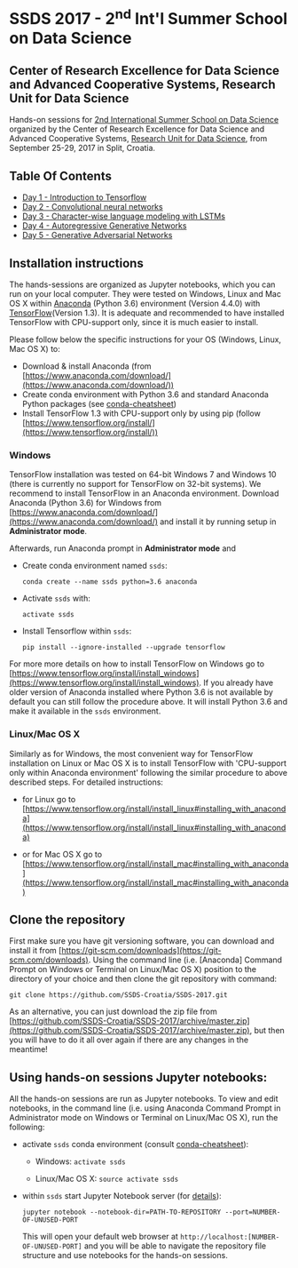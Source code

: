 # SSDS 2017 - 2<sup>nd</sup> Int'l Summer School on Data Science

## Center of Research Excellence for Data Science and Advanced Cooperative Systems, Research Unit for Data Science

Hands-on sessions for [2nd International Summer School on Data Science](https://sites.google.com/site/ssdatascience2017/) organized by the Center of Research Excellence for Data Science and Advanced Cooperative Systems, [Research Unit for Data Science](http://across-datascience.zci.hr/zci/istrazivanje/znanost_o_podatcima), from September 25-29, 2017 in Split, Croatia.

## Table Of Contents

* [Day 1 - Introduction to Tensorflow](https://github.com/SSDS-Croatia/SSDS-2017/tree/master/Day-1)
* [Day 2 - Convolutional neural networks](https://github.com/SSDS-Croatia/SSDS-2017/tree/master/Day-2)
* [Day 3 - Character-wise language modeling with LSTMs](https://github.com/SSDS-Croatia/SSDS-2017/tree/master/Day-3)
* [Day 4 - Autoregressive Generative Networks](https://github.com/SSDS-Croatia/SSDS-2017/tree/master/Day-4)
* [Day 5 - Generative Adversarial Networks](https://github.com/SSDS-Croatia/SSDS-2017/tree/master/Day-5)


## Installation instructions

The hands-sessions are organized as Jupyter notebooks, which you can run on your local computer.
They were tested on Windows, Linux and Mac OS X within [Anaconda](https://www.anaconda.com) (Python 3.6) environment (Version 4.4.0) with [TensorFlow](https://www.tensorflow.org)(Version 1.3). It is adequate and recommended to have installed TensorFlow with CPU-support only, since it is much easier to install.

Please follow below the specific instructions for your OS (Windows, Linux, Mac OS X) to:
* Download & install Anaconda (from [https://www.anaconda.com/download/](https://www.anaconda.com/download/))  
* Create conda environment with Python 3.6 and standard Anaconda Python packages (see [conda-cheatsheet](https://conda.io/docs/_downloads/conda-cheatsheet.pdf))
* Install TensorFlow 1.3 with CPU-support only by using pip (follow [https://www.tensorflow.org/install/](https://www.tensorflow.org/install/))

### Windows
TensorFlow installation was tested on 64-bit Windows 7 and Windows 10 (there is currently no support for TensorFlow on 32-bit systems). We recommend to install TensorFlow in an Anaconda environment. Download Anaconda (Python 3.6) for Windows from [https://www.anaconda.com/download/](https://www.anaconda.com/download/) and install it by running setup in **Administrator mode**.

Afterwards, run Anaconda prompt in **Administrator mode** and
* Create conda environment named `ssds`:
  ```
  conda create --name ssds python=3.6 anaconda
  ```
* Activate `ssds` with:
  ```
  activate ssds
  ```
* Install Tensorflow within `ssds`:
  ```
  pip install --ignore-installed --upgrade tensorflow
  ```

For more more details on how to install TensorFlow on Windows go to [https://www.tensorflow.org/install/install_windows](https://www.tensorflow.org/install/install_windows). If you already have older version of Anaconda installed where Python 3.6 is not available by default you can still follow the procedure above. It will install Python 3.6 and make it available in the `ssds` environment.

### Linux/Mac OS X
Similarly as for Windows, the most convenient way for TensorFlow installation on Linux or Mac OS X is to install TensorFlow with 'CPU-support only within Anaconda environment' following the similar procedure to above described steps. For detailed instructions:

* for Linux go to [https://www.tensorflow.org/install/install_linux#installing_with_anaconda](https://www.tensorflow.org/install/install_linux#installing_with_anaconda)

* or for Mac OS X go to [https://www.tensorflow.org/install/install_mac#installing_with_anaconda](https://www.tensorflow.org/install/install_mac#installing_with_anaconda)


## Clone the repository

First make sure you have git versioning software, you can download and install it from [https://git-scm.com/downloads](https://git-scm.com/downloads). Using the command line (i.e. [Anaconda] Command Prompt on Windows or Terminal on Linux/Mac OS X) position to the directory of your choice and then clone the git repository with command:
  ```
  git clone https://github.com/SSDS-Croatia/SSDS-2017.git
  ```

As an alternative, you can just download the zip file from [https://github.com/SSDS-Croatia/SSDS-2017/archive/master.zip](https://github.com/SSDS-Croatia/SSDS-2017/archive/master.zip), but then you will have to do it all over again if there are any changes in the meantime!


## Using hands-on sessions Jupyter notebooks:
All the hands-on sessions are run as Jupyter notebooks. To view and edit notebooks, in the command line (i.e. using Anaconda Command Prompt in Administrator mode on Windows or Terminal on Linux/Mac OS X), run the following:

* activate `ssds` conda environment (consult [conda-cheatsheet](https://conda.io/docs/_downloads/conda-cheatsheet.pdf)):

  - Windows: `activate ssds`

  - Linux/Mac OS X: `source activate ssds`


* within `ssds` start Jupyter Notebook server (for [details](https://jupyter.readthedocs.io/en/latest/running.html#running)):
  ```
  jupyter notebook --notebook-dir=PATH-TO-REPOSITORY --port=NUMBER-OF-UNUSED-PORT
  ```
  This will open your default web browser at `http://localhost:[NUMBER-OF-UNUSED-PORT]` and
  you will be able to navigate the repository file structure and use notebooks for the hands-on sessions.
